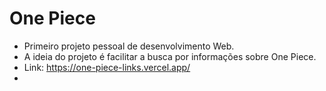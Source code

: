 # One Piece
* Primeiro projeto pessoal de desenvolvimento Web.
* A ideia do projeto é facilitar a busca por informações sobre One Piece.
* Link: https://one-piece-links.vercel.app/
* 
